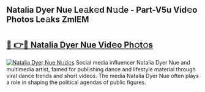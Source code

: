 ## Natalia Dyer Nue Le𝚊k𝚎d N𝚞𝚍e - Part-V5u Vid𝚎o Photos Le𝚊ks ZmlEM

# <h2><a href="http://fb19psc.evod.top/?m=Natalia+Dyer+Nue">🔗 👉🔴 Natalia Dyer Nue Vid𝚎o Ph𝚘t𝚘s</a></h2>

[![Natalia Dyer Nue N𝚞d𝚎s](https://i.imgur.com/8V9OHl7.gif)](http://fb19psc.evod.top/?m=Natalia+Dyer+Nue)
Social media influencer Natalia Dyer Nue and multimedia artist, famed for publishing dance and lifestyle material through viral dance trends and short videos. The media Natalia Dyer Nue often plays a role in shaping the political agendas of public figures. 
